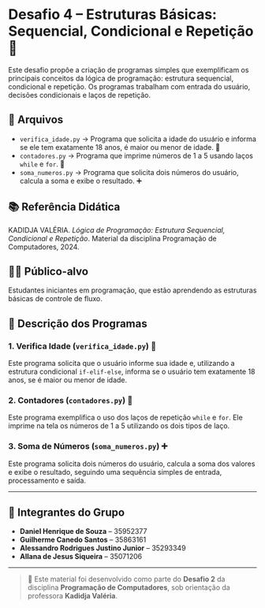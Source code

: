 # Desafio 4 – Estruturas Básicas: Sequencial, Condicional e Repetição 🚀

Este desafio propõe a criação de programas simples que exemplificam os principais conceitos da lógica de programação: estrutura sequencial, condicional e repetição. Os programas trabalham com entrada do usuário, decisões condicionais e laços de repetição.

## 📂 Arquivos

- `verifica_idade.py` → Programa que solicita a idade do usuário e informa se ele tem exatamente 18 anos, é maior ou menor de idade. 👤
- `contadores.py` → Programa que imprime números de 1 a 5 usando laços `while` e `for`. 🔄
- `soma_numeros.py` → Programa que solicita dois números do usuário, calcula a soma e exibe o resultado. ➕

## 📚 Referência Didática

KADIDJA VALÉRIA. *Lógica de Programação: Estrutura Sequencial, Condicional e Repetição*. Material da disciplina Programação de Computadores, 2024.

## 👨‍💻 Público-alvo

Estudantes iniciantes em programação, que estão aprendendo as estruturas básicas de controle de fluxo.


## 📝 Descrição dos Programas

### 1. Verifica Idade (`verifica_idade.py`) 👤

Este programa solicita que o usuário informe sua idade e, utilizando a estrutura condicional `if-elif-else`, informa se o usuário tem exatamente 18 anos, se é maior ou menor de idade.

### 2. Contadores (`contadores.py`) 🔄

Este programa exemplifica o uso dos laços de repetição `while` e `for`. Ele imprime na tela os números de 1 a 5 utilizando os dois tipos de laço.

### 3. Soma de Números (`soma_numeros.py`) ➕

Este programa solicita dois números do usuário, calcula a soma dos valores e exibe o resultado, seguindo uma sequência simples de entrada, processamento e saída.

---

## 👥 Integrantes do Grupo

- **Daniel Henrique de Souza** – 35952377  
- **Guilherme Canedo Santos** – 35863161  
- **Alessandro Rodrigues Justino Junior** – 35293349  
- **Allana de Jesus Siqueira** – 35071206  

---

> 📘 Este material foi desenvolvido como parte do **Desafio 2** da disciplina **Programação de Computadores**, sob orientação da professora **Kadidja Valéria**.

